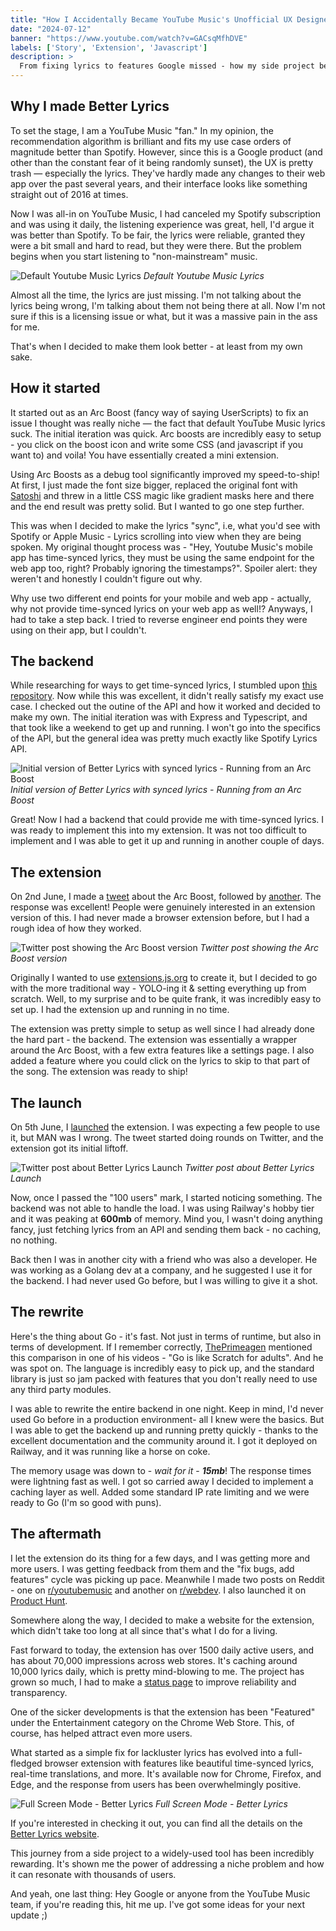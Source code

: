 ```yaml
---
title: "How I Accidentally Became YouTube Music's Unofficial UX Designer - Better Lyrics"
date: "2024-07-12"
banner: "https://www.youtube.com/watch?v=GACsqMfhDVE"
labels: ['Story', 'Extension', 'Javascript']
description: >
  From fixing lyrics to features Google missed - how my side project became 1500+ users' must-have extension for YouTube Music.
---
```


## Why I made Better Lyrics

To set the stage, I am a YouTube Music "fan." In my opinion, the recommendation algorithm is brilliant and fits my use
case orders of magnitude better than Spotify. However, since this is a Google product (and other than the constant fear
of it being randomly sunset), the UX is pretty trash — especially the lyrics. They've hardly made any changes to their
web app over the past several years, and their interface looks like something straight out of 2016 at times.

Now I was all-in on YouTube Music, I had canceled my Spotify subscription and was using it daily, the listening experience
was great, hell, I'd argue it was better than Spotify. To be fair, the lyrics were reliable, granted they were a bit
small and hard to read, but they were there. But the problem begins when you start listening to "non-mainstream" music.

![Default Youtube Music Lyrics](https://res.cloudinary.com/boidu/image/upload/q_auto:eco/v1720787071/Screenshot_2024-07-12_at_17.54.03_qab069.png)
_Default Youtube Music Lyrics_

Almost all the time, the lyrics are just missing. I'm not talking about the lyrics being wrong, I'm talking about them
not being there at all. Now I'm not sure if this is a licensing issue or what, but it was a massive pain in the ass for me.

That's when I decided to make them look better - at least from my own sake.

## How it started

It started out as an Arc Boost (fancy way of saying UserScripts) to fix an issue I thought was really niche — the fact that
default YouTube Music lyrics suck. The initial iteration was quick. Arc boosts are incredibly easy to setup - you click on
the boost icon and write some CSS (and javascript if you want to) and voila! You have essentially created a mini extension.

Using Arc Boosts as a debug tool significantly improved my speed-to-ship! At first, I just made the font size bigger,
replaced the original font with [Satoshi](https://www.fontshare.com/fonts/satoshi) and threw in a little CSS magic like gradient
masks here and there and the end result was pretty solid. But I wanted to go one step further.

This was when I decided to make the lyrics "sync", i.e, what you'd see with Spotify or Apple Music - Lyrics scrolling
into view when they are being spoken. My original thought process was - "Hey, Youtube Music's mobile app has time-synced
lyrics, they must be using the same endpoint for the web app too, right? Probably ignoring the timestamps?".
Spoiler alert: they weren't and honestly I couldn't figure out why.

Why use two different end points for your mobile
and web app - actually, why not provide time-synced lyrics on your web app as well!? Anyways, I had to take a step back.
I tried to reverse engineer end points they were using on their app, but I couldn't.

## The backend

While researching for ways to get time-synced lyrics, I stumbled upon [this repository](https://github.com/akashrchandran/spotify-lyrics-api).
Now while this was excellent, it didn't really satisfy my exact use case. I checked out the outine of the API and how it
worked and decided to make my own. The initial iteration was with Express and Typescript, and that took like a weekend to
get up and running. I won't go into the specifics of the API, but the general idea was pretty much exactly like
Spotify Lyrics API.

![Initial version of Better Lyrics with synced lyrics - Running from an Arc Boost](https://res.cloudinary.com/boidu/image/upload/q_auto:eco/v1720787164/Screenshot_2024-06-03_at_17.39.31_ookltg.png)
_Initial version of Better Lyrics with synced lyrics - Running from an Arc Boost_

Great! Now I had a backend that could provide me with time-synced lyrics. I was ready to implement
this into my extension. It was not too difficult to implement and I was able to get it up and running in another couple
of days.

## The extension

On 2nd June, I made a [tweet](https://x.com/boidushya/status/1797057452162039973) about the Arc Boost, followed
by [another](https://x.com/boidushya/status/1797213945129767309). The response was excellent! People were genuinely
interested in an extension version of this. I had never made a browser extension before, but I had a rough idea of how
they worked.

![Twitter post showing the Arc Boost version](https://res.cloudinary.com/boidu/image/upload/q_auto:eco/v1720787426/cbe97639-ad37-4ad0-9cec-b529ecc50626.png)
_Twitter post showing the Arc Boost version_

Originally I wanted to use [extensions.js.org](https://extension.js.org/) to create it, but I
decided to go with the more traditional way - YOLO-ing it & setting everything up from scratch. Well, to my surprise and
to be quite frank, it was incredibly easy to set up. I had the extension up and running in no time.

The extension was pretty simple
to setup as well since I had already done the hard part - the backend. The extension was essentially a wrapper around
the Arc Boost, with a few extra features like a settings page. I also added a feature where you could click on the
lyrics to skip to that part of the song. The extension was ready to ship!

## The launch

On 5th June, I [launched](https://x.com/boidushya/status/1798405072625520902) the extension. I was expecting a few
people to use it, but MAN was I wrong. The tweet started doing rounds on Twitter, and the extension got its initial
liftoff.

![Twitter post about Better Lyrics Launch](https://res.cloudinary.com/boidu/image/upload/q_auto:eco,c_crop,g_north,h_1295,w_1182,x_0,y_104/v1720787300/8b77e210-74b7-48a1-b4dc-6aa9c2bdf257.png)
_Twitter post about Better Lyrics Launch_

Now, once I passed the "100 users" mark, I started noticing something. The backend was not able to handle the load. I was
using Railway's hobby tier and it was peaking at **600mb** of memory. Mind you, I wasn't doing anything fancy, just fetching
lyrics from an API and sending them back - no caching, no nothing.

Back then I was in another city with a friend who was also a developer. He was working as a Golang dev at a
company, and he suggested I use it for the backend. I had never used Go before, but I was willing to give it a
shot.

## The rewrite

Here's the thing about Go - it's fast. Not just in terms of runtime, but also in terms of development. If I remember
correctly, [ThePrimeagen](https://x.com/ThePrimeagen) mentioned this comparison in one of his videos - "Go is like
Scratch for adults". And he was spot on. The language is incredibly easy to pick up, and the standard library is just
so jam packed with features that you don't really need to use any third party modules.

I was able to rewrite the entire backend in one night.
Keep in mind, I'd never used Go before in a production environment- all I knew were the basics.
But I was able to get the backend up and running pretty quickly - thanks to the excellent documentation and the
community around it. I got it deployed on Railway, and it was running like a horse on coke.

The memory usage was down to - _wait for it_ - _**15mb**_! The response times were lightning fast as well.
I got so carried away I decided to implement a caching layer as well. Added some standard IP rate limiting and we were
ready to Go (I'm so good with puns).

## The aftermath

I let the extension do its thing for a few days, and I was getting more and more users. I was getting feedback from them
and the "fix bugs, add features" cycle was picking up pace. Meanwhile I made two posts on Reddit - one on [r/youtubemusic](https://www.reddit.com/r/YoutubeMusic/comments/1db1j6a/introducing_better_lyrics_enhance_your_youtube/)
and another on [r/webdev](https://www.reddit.com/r/webdev/comments/1dran79/i_built_a_browser_extension_for_youtube_music/).
I also launched it on [Product Hunt](https://www.producthunt.com/posts/better-lyrics).

Somewhere along the way, I decided to make a website for the extension, which didn't take too
long at all since that's what I do for a living.

Fast forward to today, the extension has over 1500 daily active users, and has about 70,000 impressions across web stores.
It's caching around 10,000 lyrics daily, which is pretty mind-blowing to me.
The project has grown so much, I had to make a [status page](https://better-lyrics-status.boidu.dev) to improve reliability
and transparency.

One of the sicker developments is that the extension has been "Featured" under the Entertainment category on the
Chrome Web Store. This, of course, has helped attract even more users.

What started as a simple fix for lackluster lyrics has evolved into a full-fledged browser extension with features like
beautiful time-synced lyrics, real-time translations, and more. It's available now for Chrome, Firefox, and Edge, and
the response from users has been overwhelmingly positive.

![Full Screen Mode - Better Lyrics](https://res.cloudinary.com/boidu/image/upload/q_auto:eco/t_banner/v1720783608/Screenshot_2024-06-20_at_11.44.23_wwwrcc.png)
_Full Screen Mode - Better Lyrics_

If you're interested in checking it out, you can find all the details on the [Better Lyrics website](https://better-lyrics.boidu.dev).

This journey from a side project to a widely-used tool has been incredibly rewarding. It's shown me the power of
addressing a niche problem and how it can resonate with thousands of users.

And yeah, one last thing: Hey Google or anyone from the YouTube Music team, if
you're reading this, hit me up. I've got some ideas for your next update ;)
